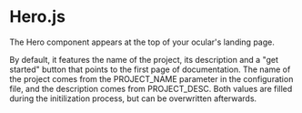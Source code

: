 # Hero.js

The Hero component appears at the top of your ocular's landing page.

By default, it features the name of the project, its description and a "get started" button that points to the first page of documentation.
The name of the project comes from the PROJECT_NAME parameter in the configuration file, and the description comes from PROJECT_DESC. Both values are filled during the initilization process, but can be overwritten afterwards.
